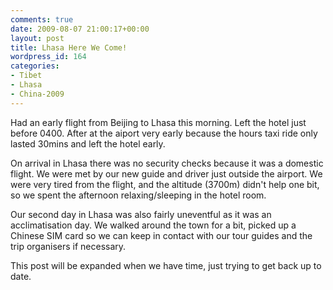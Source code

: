 ```yaml
---
comments: true
date: 2009-08-07 21:00:17+00:00
layout: post
title: Lhasa Here We Come!
wordpress_id: 164
categories:
- Tibet
- Lhasa
- China-2009
---
```


Had an early flight from Beijing to Lhasa this morning. Left the hotel just before 0400. After at the aiport very early because the hours taxi ride only lasted 30mins and left the hotel early.

On arrival in Lhasa there was no security checks because it was a domestic flight. We were met by our new guide and driver just outside the airport. We were very tired from the flight, and the altitude (3700m) didn't help one bit, so we spent the afternoon relaxing/sleeping in the hotel room.

Our second day in Lhasa was also fairly uneventful as it was an acclimatisation day. We walked around the town for a bit, picked up a Chinese SIM card so we can keep in contact with our tour guides and the trip organisers if necessary.

This post will be expanded when we have time, just trying to get back up to date.
